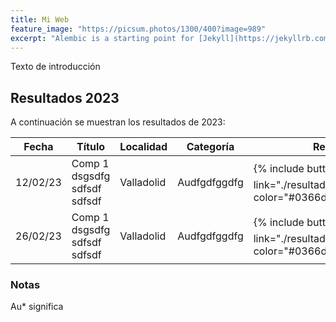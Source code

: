 ```yaml
---
title: Mi Web
feature_image: "https://picsum.photos/1300/400?image=989"
excerpt: "Alembic is a starting point for [Jekyll](https://jekyllrb.com/) projects. Rather than starting from scratch, this boilerplate is designed to get the ball rolling immediately. Install it, configure it, tweak it, push it."
---
```


Texto de introducción

## Resultados 2023

A continuación se muestran los resultados de 2023:

| Fecha    | Título  |  Localidad   |  Categoría  | Resultados |
|----------|---------|--------------|-------------|------------|
| 12/02/23 | Comp 1  dsgsdfg sdfsdf sdfsdf  |  Valladolid  |  Audfgdfggdfg |  {% include button.html text="Acta⬇️"  link="./resultados/2023/sample.pdf" color="#0366d6" %} |
| 26/02/23 | Comp 1  dsgsdfg sdfsdf sdfsdf  |  Valladolid  |  Audfgdfggdfg |  {% include button.html text="Acta⬇️"  link="./resultados/2023/sample.pdf" color="#0366d6" %} |


### Notas

Au* significa 